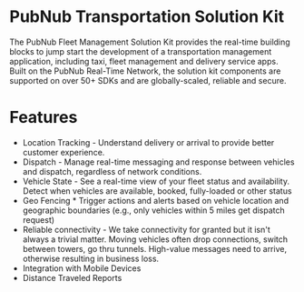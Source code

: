 PubNub Transportation Solution Kit
====================================
The PubNub Fleet Management Solution Kit provides the real-time building blocks to jump start the development of a transportation management application, including taxi, fleet management and delivery service apps. Built on the PubNub Real-Time Network, the solution kit components are supported on over 50+ SDKs and are globally-scaled, reliable and secure.

# Features

* Location Tracking - Understand delivery or arrival to provide better customer experience.  
* Dispatch - Manage real-time messaging and response between vehicles and dispatch, regardless of network conditions.  
* Vehicle State - See a real-time view of your fleet status and availability. Detect when vehicles are available, booked, fully-loaded or other status 
* Geo Fencing * Trigger actions and alerts based on vehicle location and geographic boundaries (e.g., only vehicles within 5 miles get dispatch request)
* Reliable connectivity - We take connectivity for granted but it isn't always a trivial matter. Moving vehicles often drop connections, switch between towers, go thru tunnels. High-value messages need to arrive, otherwise resulting in business loss.
* Integration with Mobile Devices
* Distance Traveled Reports

